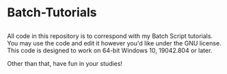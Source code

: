 # Batch-Tutorials
##

All code in this repository is to correspond with my Batch Script tutorials. You may use the code and edit it however you'd like under the GNU license. This code is designed to work on 64-bit Windows 10, 19042.804 or later. 

Other than that, have fun in your studies!
